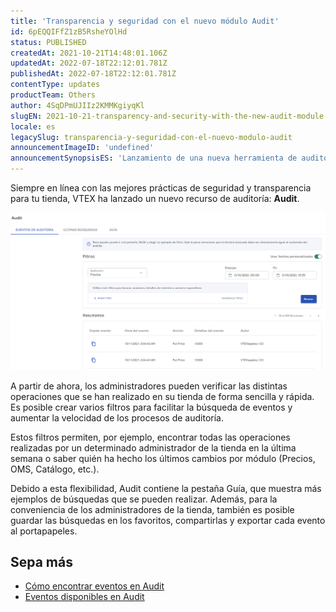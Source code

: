 ```yaml
---
title: 'Transparencia y seguridad con el nuevo módulo Audit'
id: 6pEQQIFfZ1zB5RsheYOlHd
status: PUBLISHED
createdAt: 2021-10-21T14:48:01.106Z
updatedAt: 2022-07-18T22:12:01.781Z
publishedAt: 2022-07-18T22:12:01.781Z
contentType: updates
productTeam: Others
author: 4SqDPmUJIIz2KMMKgiyqKl
slugEN: 2021-10-21-transparency-and-security-with-the-new-audit-module
locale: es
legacySlug: transparencia-y-seguridad-con-el-nuevo-modulo-audit
announcementImageID: 'undefined'
announcementSynopsisES: 'Lanzamiento de una nueva herramienta de auditoría'
---
```



Siempre en línea con las mejores prácticas de seguridad y transparencia para tu tienda, VTEX ha lanzado un nuevo recurso de auditoría: **Audit**. 

![Screenshot for Audit UI for announcement](https://raw.githubusercontent.com/vtexdocs/help-center-content/refs/heads/main/docs/es/announcements/2021/2021-10-21-transparencia-y-seguridad-con-el-nuevo-modulo-audit_1.png)

A partir de ahora, los administradores pueden verificar las distintas operaciones que se han realizado en su tienda de forma sencilla y rápida. Es posible crear varios filtros para facilitar la búsqueda de eventos y aumentar la velocidad de los procesos de auditoría.

Estos filtros permiten, por ejemplo, encontrar todas las operaciones realizadas por un determinado administrador de la tienda en la última semana o saber quién ha hecho los últimos cambios por módulo (Precios, OMS, Catálogo, etc.).

Debido a esta flexibilidad, Audit contiene la pestaña Guía, que muestra más ejemplos de búsquedas que se pueden realizar. Además, para la conveniencia de los administradores de la tienda, también es posible guardar las búsquedas en los favoritos, compartirlas y exportar cada evento al portapapeles.

## **Sepa más**

* [Cómo encontrar eventos en Audit](https://help.vtex.com/es/tutorial/como-encontrar-eventos-en-audit)
* [Eventos disponibles en Audit](https://help.vtex.com/es/tutorial/eventos-disponiveis-no-audit--6r1Mzcu5NmkmmDLJlz9CCZ#)
